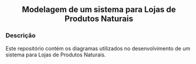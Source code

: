 <h2 align="center"><b>Modelagem de um sistema para Lojas de Produtos Naturais</b></h2>

### Descrição
Este repositório contém os diagramas utilizados no desenvolvimento de um sistema para Lojas de Produtos Naturais.
